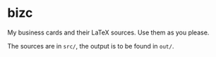 # bizc

My business cards and their LaTeX sources.
Use them as you please.

The sources are in `src/`, the output is
to be found in `out/`.
